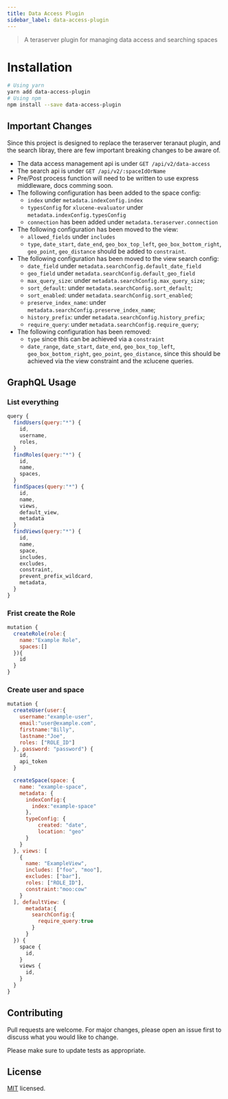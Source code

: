 ```yaml
---
title: Data Access Plugin
sidebar_label: data-access-plugin
---
```


> A teraserver plugin for managing data access and searching spaces

# Installation

```bash
# Using yarn
yarn add data-access-plugin
# Using npm
npm install --save data-access-plugin
```

## Important Changes

Since this project is designed to replace the teraserver teranaut plugin, and the search libray, there are few important breaking changes to be aware of.

 - The data access management api is under `GET /api/v2/data-access`
 - The search api is under `GET /api/v2/:spaceIdOrName`
 - Pre/Post process function will need to be written to use express middleware, docs comming soon.
 - The following configuration has been added to the space config:
      - `index` under `metadata.indexConfig.index`
      - `typesConfig` for `xlucene-evaluator` under `metadata.indexConfig.typesConfig`
      - `connection` has been added under `metadata.teraserver.connection`
 - The following configuration has been moved to the view:
      - `allowed_fields` under `includes`
      - `type`, `date_start`, `date_end`, `geo_box_top_left`, `geo_box_bottom_right`, `geo_point`, `geo_distance` should be added to `constraint`.
 - The following configuration has been moved to the view search config:
      - `date_field` under `metadata.searchConfig.default_date_field`
      - `geo_field` under `metadata.searchConfig.default_geo_field`
      - `max_query_size`: under `metadata.searchConfig.max_query_size`;
      - `sort_default`: under `metadata.searchConfig.sort_default`;
      - `sort_enabled`: under `metadata.searchConfig.sort_enabled`;
      - `preserve_index_name`: under `metadata.searchConfig.preserve_index_name`;
      - `history_prefix`: under `metadata.searchConfig.history_prefix`;
      - `require_query`: under `metadata.searchConfig.require_query`;
 - The following configuration has been removed:
      - `type` since this can be achieved via a `constraint`
      - `date_range`, `date_start`, `date_end`, `geo_box_top_left`, `geo_box_bottom_right`, `geo_point`, `geo_distance`, since this should be achieved via the view constraint and the xclucene queries.

## GraphQL Usage

### List everything

```js
query {
  findUsers(query:"*") {
    id,
    username,
    roles,
  }
  findRoles(query:"*") {
    id,
    name,
    spaces,
  }
  findSpaces(query:"*") {
    id,
    name,
    views,
    default_view,
    metadata
  }
  findViews(query:"*") {
    id,
    name,
    space,
    includes,
    excludes,
    constraint,
    prevent_prefix_wildcard,
  	metadata,
  }
}
```

### Frist create the Role

```js
mutation {
  createRole(role:{
    name:"Example Role",
    spaces:[]
  }){
    id
  }
}
```

### Create user and space

```js
mutation {
  createUser(user:{
    username:"example-user",
    email:"user@example.com",
    firstname:"Billy",
    lastname:"Joe",
    roles: ["ROLE_ID"]
  }, password: "password") {
    id,
    api_token
  }

  createSpace(space: {
    name: "example-space",
    metadata: {
      indexConfig:{
        index:"example-space"
      },
      typeConfig: {
          created: "date",
          location: "geo"
      }
    }
  }, views: [
    {
      name: "ExampleView",
      includes: ["foo", "moo"],
      excludes: ["bar"],
      roles: ["ROLE_ID"],
      constraint:"moo:cow"
    }
  ], defaultView: {
      metadata:{
        searchConfig:{
          require_query:true
        }
      }
  }) {
    space {
      id,
    }
    views {
      id,
    }
  }
}
```

## Contributing

Pull requests are welcome. For major changes, please open an issue first to discuss what you would like to change.

Please make sure to update tests as appropriate.

## License

[MIT](./LICENSE) licensed.
